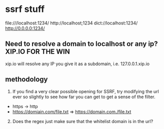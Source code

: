 # ssrf stuff
file:///localhost:1234/
http://localhost;1234
dict://localhost:1234/
http://0.0.0.0:1234/



## Need to resolve a domain to localhost or any ip? XIP.IO FOR THE WIN
xip.io will resolve any IP you give it as a subdomain, i.e. 127.0.0.1.xip.io

## methodology
1. If you find a very clear possible opening for SSRF, try modifying the url
ever so slightly to see how far you can get to get a sense of the filter.
- https -> http
- https://domiain.com/file.txt => https://domain.com./file.txt

2. Does the regex just make sure that the whitelist domain is in the url?
